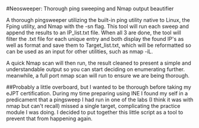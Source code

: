 #Neosweeper: Thorough ping sweeping and Nmap output beautifier 

A thorough pingsweeper utilizing the built-in ping utility native to Linux, the Fping utility, and Nmap with the -sn flag. 
This tool will run each sweep and append the results to an IP_list.txt file. When all 3 are done, the tool will filter the .txt file for 
each unique entry and both display the found IP's as well as format and save them to Target_list.txt, which will be reformatted so can be used as an input for other utilities, such as nmap -iL.

A quick Nmap scan will then run, the result cleaned to present a simple and understandable output so you can start deciding on enumerating further.
meanwhile, a full port nmap scan will run to ensure we are being thorough. 

##Probably a little overboard, but I wanted to be thorough before taking my eJPT certification. During my time preparing using INE I
found my self in a predicament that a pingsweep I had run in one of the labs (I think it was with nmap but can't recall) missed a single target, 
complicating the practice module I was doing. I decided to put together this little script as a tool to prevent that from happening again.
